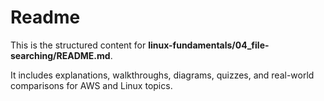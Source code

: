 # Readme

This is the structured content for **linux-fundamentals/04_file-searching/README.md**.

It includes explanations, walkthroughs, diagrams, quizzes, and real-world comparisons for AWS and Linux topics.